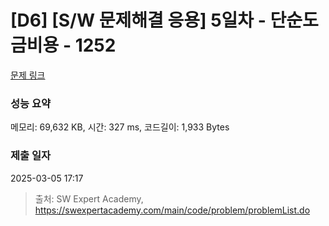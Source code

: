 # [D6] [S/W 문제해결 응용] 5일차 - 단순도금비용 - 1252 

[문제 링크](https://swexpertacademy.com/main/code/problem/problemDetail.do?contestProbId=AV15Tx9aARECFAYD) 

### 성능 요약

메모리: 69,632 KB, 시간: 327 ms, 코드길이: 1,933 Bytes

### 제출 일자

2025-03-05 17:17



> 출처: SW Expert Academy, https://swexpertacademy.com/main/code/problem/problemList.do